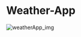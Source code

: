 # Weather-App
![weatherApp_img](https://github.com/gulatijaya/Weather-App/assets/109244577/6014e00e-0f0d-4a57-952c-aea4f698b672)
